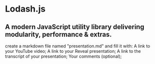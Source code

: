 # Lodash.js
## A modern JavaScript utility library delivering modularity, performance & extras.

 create a markdown file named "presentation.md" and fill it with:
A link to your YouTube video;
A link to your Reveal presentation;
A link to the transcript of your presentation;
Your comments (optional);
